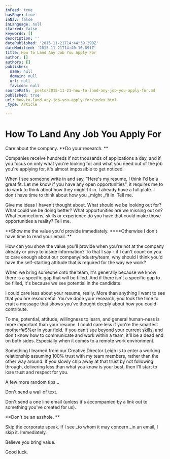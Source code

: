 ```yaml
---
inFeed: true
hasPage: true
inNav: false
inLanguage: null
starred: false
keywords: []
description: ''
datePublished: '2015-11-21T14:44:39.290Z'
dateModified: '2015-11-21T14:40:10.891Z'
title: How To Land Any Job You Apply For
author: []
authors: []
publisher:
  name: null
  domain: null
  url: null
  favicon: null
sourcePath: _posts/2015-11-21-how-to-land-any-job-you-apply-for.md
published: true
url: how-to-land-any-job-you-apply-for/index.html
_type: Article

---
```

# How To Land Any Job You Apply For

Care about the company. **Do your research. **

Companies receive hundreds if not thousands of applications a day, and if you focus on only what you're looking for and what you need out of the job you're applying for, it's almost impossible to get noticed. 

When I see someone write in and say, "Here's my resume, I think I'd be a great fit. Let me know if you have any open opportunities", it requires me to do work to think about how they might fit in. I already have a full plate. I don't have time to think about how you _might _fit in. Tell me. 

Give me ideas I haven't thought about. What should we be looking out for? What could we be doing better? What opportunities are we missing out on?What connections, skills or experience do you have that could make those opportunities a reality? Tell me.

**Show me the value you'd provide immediately. ****Otherwise I don't have time to read your email. **

How can you show the value you'll provide when you're not at the company already or privy to inside information? To that I say - if I can't count on you to care enough about our company/industry/team, why should I think you'd have the self-starting attitude that is required for the way we work?

When we bring someone onto the team, it's generally because we know there is a specific gap that will be filled. And if there isn't a specific gap to be filled, it's because we see potential in the candidate.

I could care less about your resume, really. More than anything I want to see that you are resourceful. You've done your research, you took the time to craft a message that shows you've thought deeply about how you could contribute. 

To me, potential, attitude, willingness to learn, and general human-ness is more important than your resume. I could care less if you're the smartest motherf\#$%er in your field. If you can't see beyond your current skills, and don't know how to communicate and work within a team, it'll be a dead end on both sides. Especially when it comes to a remote work environment.

Something I learned from our Creative Director Leigh is to enter a working relationship assuming 100% trust with my team members, rather than the other way around. If you slowly chip away at that trust by not following through, delivering less than what you know is your best, then I'll start to lose trust and respect for you. 

A few more random tips...

Don't send a wall of text.

Don't send a one line email (unless it's accompanied by a link out to something you've created for us).

**Don't be an asshole. **

Skip the corporate speak. If I see _to whom it may concern _in an email, I skip it. Immediately. 

Believe you bring value.

Good luck.
